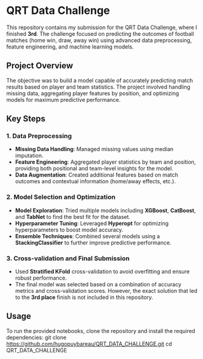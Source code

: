 # QRT Data Challenge

This repository contains my submission for the QRT Data Challenge, where I finished **3rd**. The challenge focused on predicting the outcomes of football matches (home win, draw, away win) using advanced data preprocessing, feature engineering, and machine learning models.

## Project Overview

The objective was to build a model capable of accurately predicting match results based on player and team statistics. The project involved handling missing data, aggregating player features by position, and optimizing models for maximum predictive performance.

## Key Steps

### 1. Data Preprocessing
- **Missing Data Handling**: Managed missing values using median imputation.
- **Feature Engineering**: Aggregated player statistics by team and position, providing both positional and team-level insights for the model.
- **Data Augmentation**: Created additional features based on match outcomes and contextual information (home/away effects, etc.).

### 2. Model Selection and Optimization
- **Model Exploration**: Tried multiple models including **XGBoost**, **CatBoost**, and **TabNet** to find the best fit for the dataset.
- **Hyperparameter Tuning**: Leveraged **Hyperopt** for optimizing hyperparameters to boost model accuracy.
- **Ensemble Techniques**: Combined several models using a **StackingClassifier** to further improve predictive performance.

### 3. Cross-validation and Final Submission
- Used **Stratified KFold** cross-validation to avoid overfitting and ensure robust performance.
- The final model was selected based on a combination of accuracy metrics and cross-validation scores. However, the exact solution that led to the **3rd place** finish is not included in this repository.

## Usage

To run the provided notebooks, clone the repository and install the required dependencies:
git clone https://github.com/hugopuybareau/QRT_DATA_CHALLENGE.git
cd QRT_DATA_CHALLENGE

